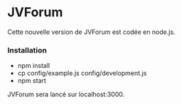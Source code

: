 # JVForum

Cette nouvelle version de JVForum est codée en node.js.

### Installation

* npm install
* cp config/example.js config/development.js
* npm start

JVForum sera lancé sur localhost:3000.
